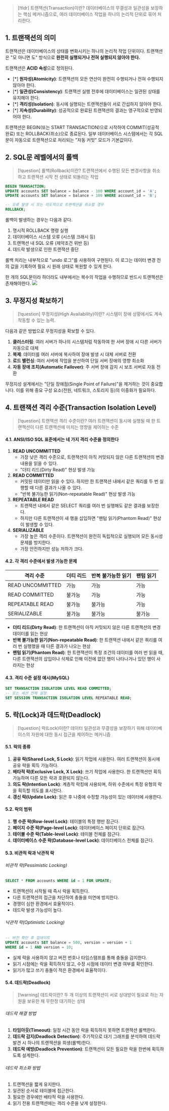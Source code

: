 > [!tldr] 트랜잭션(Transaction)이란?
> 데이터베이스의 무결성과 일관성을 보장하는 핵심 메커니즘으로, 여러 데이터베이스 작업을 하나의 논리적 단위로 묶어 처리한다.
## 1. 트랜잭션의 의미
트랜잭션은 데이터베이스의 상태를 변화시키는 하나의 논리적 작업 단위이다. 트랜잭션은 "모 아니면 도" 방식으로 **완전히 실행되거나 전혀 실행되지 않아야 한다.**

트랜잭션은 **ACID 속성**으로 정의된다.
- [*] **원자성(Atomicity)**: 트랜잭션의 모든 연산이 완전히 수행되거나 전혀 수행되지 않아야 한다.
- [*] **일관성(Consistency)**: 트랜잭션 실행 전후에 데이터베이스는 일관된 상태를 유지해야 한다.
- [*] **격리성(Isolation)**: 동시에 실행되는 트랜잭션들이 서로 간섭하지 않아야 한다.
- [*] **지속성(Durability)**: 성공적으로 완료된 트랜잭션의 결과는 영구적으로 반영되어야 한다.

트랜잭션은 BEGIN(또는 START TRANSACTION)으로 시작하여 COMMIT(성공적 완료) 또는 ROLLBACK(취소)으로 종료된다. 일부 데이터베이스 시스템에서는 각 SQL 문이 자동으로 트랜잭션으로 처리되는 "자동 커밋" 모드가 기본값이다.
## 2. SQL문 레벨에서의 롤백

> [!question] 롤백(Rollback)이란?
> 트랜잭션에서 수행된 모든 변경사항을 취소하고 트랜잭션 시작 전 상태로 되돌리는 작업

```sql
BEGIN TRANSACTION;
UPDATE accounts SET balance = balance - 100 WHERE account_id = 'A';
UPDATE accounts SET balance = balance + 100 WHERE account_id = 'B';

-- 오류 발생 시 또는 의도적으로 트랜잭션을 취소할 경우
ROLLBACK;
```

롤백이 발생하는 경우는 다음과 같다.
1. 명시적 ROLLBACK 명령 실행
2. 데이터베이스 시스템 오류 (시스템 크래시 등)
3. 트랜잭션 내 SQL 오류 (제약조건 위반 등)
4. 데드락 발생으로 인한 트랜잭션 중단

롤백 처리는 내부적으로 "undo 로그"를 사용하여 구현된다. 이 로그는 데이터 변경 전의 값을 기록하여 필요 시 원래 상태로 복원할 수 있게 한다.

한 개의 SQL문이라 하더라도 내부에서는 복수의 작업을 수행하므로 반드시 트랜잭션은 존재해야한다.
![](https://i.imgur.com/xnxLqNj.png)
## 3. 무정지성 확보하기

> [!question] 무정지성(High Availability)이란?
> 시스템이 장애 상황에서도 계속 작동할 수 있는 능력.

다음과 같은 방법으로 무정지성을 확보할 수 있다.
1. **클러스터링**: 여러 서버가 하나의 시스템처럼 작동하여 한 서버 장애 시 다른 서버가 자동으로 대체
2. **복제**: 데이터를 여러 서버에 복사하여 장애 발생 시 대체 서버로 전환
3. **로드 밸런싱**: 여러 서버에 작업을 분산하여 단일 서버 장애의 영향 최소화
4. **자동 장애 조치(Automatic Failover)**: 주 서버 장애 감지 시 보조 서버로 자동 전환

무정지성 설계에서는 "단일 장애점(Single Point of Failure)"을 제거하는 것이 중요합니다. 이를 위해 중요 구성 요소(전원, 네트워크, 스토리지 등)의 이중화가 필요하다.
## 4. 트랜잭션 격리 수준(Transaction Isolation Level)

> [!question] 트랜잭션 격리 수준이란? 여러 트랜잭션이 동시에 실행될 때 한 트랜잭션이 다른 트랜잭션에 미치는 영향을 제어하는 수준
#### 4.1. ANSI/ISO SQL 표준에서는 네 가지 격리 수준을 정의한다

1. **READ UNCOMMITTED**
	- 가장 낮은 격리 수준으로, 트랜잭션이 아직 커밋되지 않은 다른 트랜잭션의 변경 내용을 읽을 수 있다.
	- "더티 리드(Dirty Read)" 현상 발생 가능
2. **READ COMMITTED**
	 - 커밋된 데이터만 읽을 수 있다. 하지만 한 트랜잭션 내에서 같은 쿼리를 두 번 실행할 때 다른 결과가 나올 수 있다.
	 - "반복 불가능한 읽기(Non-repeatable Read)" 현상 발생 가능
3. **REPEATABLE READ**
	- 트랜잭션 내에서 같은 SELECT 쿼리를 여러 번 실행해도 같은 결과를 보장한다.
	- 하지만 다른 트랜잭션이 새 행을 삽입하면 "팬텀 읽기(Phantom Read)" 현상이 발생할 수 있다.
4. **SERIALIZABLE**
	- 가장 높은 격리 수준이다. 트랜잭션이 완전히 독립적으로 실행되어 모든 동시성 문제를 방지한다.
	- 가장 안전하지만 성능 저하가 크다.

#### 4.2. 각 격리 수준에서 발생 가능한 문제

|격리 수준|더티 리드|반복 불가능한 읽기|팬텀 읽기|
|---|---|---|---|
|READ UNCOMMITTED|가능|가능|가능|
|READ COMMITTED|불가능|가능|가능|
|REPEATABLE READ|불가능|불가능|가능|
|SERIALIZABLE|불가능|불가능|불가능|
- **더티 리드(Dirty Read)**: 한 트랜잭션이 아직 커밋되지 않은 다른 트랜잭션의 변경 데이터를 읽는 현상
- **반복 불가능한 읽기(Non-repeatable Read)**: 한 트랜잭션 내에서 같은 쿼리를 여러 번 실행했을 때 다른 결과가 나오는 현상
- **팬텀 읽기(Phantom Read)**: 한 트랜잭션이 특정 조건의 데이터를 여러 번 읽을 때, 다른 트랜잭션의 삽입이나 삭제로 인해 이전에 없던 행이 나타나거나 있던 행이 사라지는 현상
#### 4.3. 격리 수준 설정 예시(MySQL)

```sql
SET TRANSACTION ISOLATION LEVEL READ COMMITTED;
-- 또는 세션 전체 설정
SET SESSION TRANSACTION ISOLATION LEVEL REPEATABLE READ;
```
## 5. 락(Lock)과 데드락(Deadlock)

> [!question] 락(Lock)이란? 데이터 일관성과 무결성을 보장하기 위해 데이터베이스의 자원에 대한 동시 접근을 제어하는 메커니즘
#### 5.1. 락의 종류
1. **공유 락(Shared Lock, S Lock)**: 읽기 작업에 사용한다. 여러 트랜잭션이 동시에 공유 락을 획득 가능하다.
2. **배타적 락(Exclusive Lock, X Lock)**: 쓰기 작업에 사용한다. 한 트랜잭션만 획득 가능하며 다른 모든 락과 호환되지 않는다.
3. **의도 락(Intention Lock)**: 계층적 락킹에 사용되며, 하위 수준에서 특정 유형의 락을 획득할 의도를 표시한다.
4. **갱신 락(Update Lock)**: 읽은 후 나중에 수정할 가능성이 있는 데이터에 사용한다.

#### 5.2. 락의 범위
1. **행 수준 락(Row-level Lock)**: 테이블의 특정 행만 잠근다.
2. **페이지 수준 락(Page-level Lock)**: 데이터베이스 페이지 단위로 잠근다.
3. **테이블 수준 락(Table-level Lock)**: 테이블 전체를 잠근다.
4. **데이터베이스 수준 락(Database-level Lock)**: 데이터베이스 전체를 잠근다.

#### 5.3. 비관적 락과 낙관적 락
###### 비관적 락(Pessimistic Locking)
```sql
SELECT * FROM accounts WHERE id = 1 FOR UPDATE;
```
- 트랜잭션이 시작될 때 즉시 락을 획득한다.
- 다른 트랜잭션의 접근을 차단하여 충돌을 미연에 방지한다.
- 경쟁이 심한 환경에서 효율적이다.
- 데드락 발생 가능성이 높다.
###### 낙관적 락(Optimistic Locking)
```sql
-- 버전 확인 후 업데이트
UPDATE accounts SET balance = 500, version = version + 1 
WHERE id = 1 AND version = 10;
```
- 실제 락을 사용하지 않고 버전 번호나 타임스탬프를 통해 충돌을 감지한다.
- 읽기 시점에는 락을 획득하지 않고, 수정 시점에 데이터 변경 여부를 확인한다.
- 읽기가 많고 쓰기 충돌이 적은 환경에서 효율적이다.

#### 5.4. 데드락(Deadlock)

> [!warning] 데드락이란? 두 개 이상의 트랜잭션이 서로 상대방이 필요로 하는 자원을 보유한 채 무한정 대기하는 상태
###### 데드락 해결 방법
1. **타임아웃(Timeout)**: 일정 시간 동안 락을 획득하지 못하면 트랜잭션 롤백한다.
2. **데드락 감지(Deadlock Detection)**: 주기적으로 대기 그래프를 분석하여 데드락 발견 시 하나의 트랜잭션을 희생(롤백)한다.
3. **데드락 예방(Deadlock Prevention)**: 트랜잭션이 모든 필요한 락을 한번에 획득하도록 설계한다.
###### 데드락 최소화 방법
1. 트랜잭션을 짧게 유지한다.
2. 일관된 순서로 테이블에 접근한다.
3. 필요한 경우에만 배타적 락을 사용한다.
4. 읽기 전용 트랜잭션에는 격리 수준을 낮게 설정한다.

